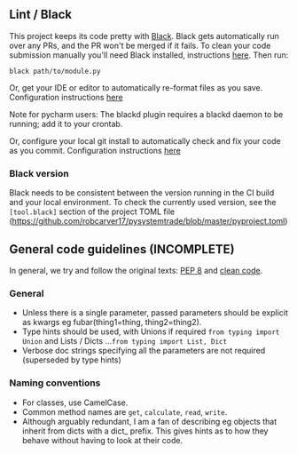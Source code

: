 

## Lint / Black

This project keeps its code pretty with 
[Black](https://black.readthedocs.io/en/stable/). Black gets automatically run 
over any PRs, and the PR won't be merged if it fails. To clean your code
submission manually you'll need Black installed, instructions 
[here](https://black.readthedocs.io/en/stable/getting_started.html). Then
run:
```
black path/to/module.py
```

Or, get your IDE or editor to automatically re-format files as you save. Configuration
instructions [here](https://black.readthedocs.io/en/stable/integrations/editors.html)

Note for pycharm users: The blackd plugin requires a blackd daemon to be running; add it to your crontab.

Or, configure your local git install to automatically check and fix your code
as you commit. Configuration instructions 
[here](https://black.readthedocs.io/en/stable/integrations/source_version_control.html)

### Black version

Black needs to be consistent between the version running in the CI build and your local environment. To check the currently used version, see the `[tool.black]` section of the project TOML file  (https://github.com/robcarver17/pysystemtrade/blob/master/pyproject.toml)

## General code guidelines (INCOMPLETE)


In general, we try and follow the original texts: [PEP 8](https://peps.python.org/pep-0008/) and [clean code](https://gist.github.com/wojteklu/73c6914cc446146b8b533c0988cf8d29).

### General

- Unless there is a single parameter, passed parameters should be explicit as kwargs eg fubar(thing1=thing, thing2=thing2).
- Type hints should be used, with Unions if required `from typing import Union` and Lists / Dicts ...`from typing import List, Dict`
- Verbose doc strings specifying all the parameters are not required (superseded by type hints)

### Naming conventions

- For classes, use CamelCase.
- Common method names are `get`, `calculate`, `read`, `write`.
- Although arguably redundant, I am a fan of describing eg objects that inherit from dicts with a dict_ prefix. This gives hints as to how they behave without having to look at their code.
 

